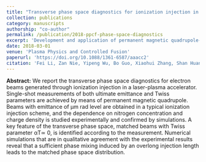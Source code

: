 ```yaml
---
title: "Transverse phase space diagnostics for ionization injection in laser plasma acceleration using permanent magnetic quadrupoles"
collection: publications
category: manuscripts
authorship: "co-author"
permalink: /publication/2018-ppcf-phase-space-diagnostics
excerpt: 'Development and application of permanent magnetic quadrupole-based transverse phase space diagnostics for characterizing ionization injection electron beams in laser plasma acceleration with high precision.'
date: 2018-03-01
venue: 'Plasma Physics and Controlled Fusion'
paperurl: 'https://doi.org/10.1088/1361-6587/aaacc2'
citation: 'Fei Li, Zan Nie, Yipeng Wu, Bo Guo, Xiaohui Zhang, Shan Huang, Jie Zhang, Zhi Cheng, Yue Ma, Yu Fang, Chaojie Zhang, Yang Wan, Xinlu Xu, Jianfei Hua, Chi-Hao Pai, Wei Lu, Warren B. Mori, "Transverse phase space diagnostics for ionization injection in laser plasma acceleration using permanent magnetic quadrupoles," <i>Plasma Phys. Control. Fusion</i> 60, 054008 (2018).'
---
```


**Abstract:** We report the transverse phase space diagnostics for electron beams generated through ionization injection in a laser-plasma accelerator. Single-shot measurements of both ultimate emittance and Twiss parameters are achieved by means of permanent magnetic quadrupole. Beams with emittance of μm rad level are obtained in a typical ionization injection scheme, and the dependence on nitrogen concentration and charge density is studied experimentally and confirmed by simulations. A key feature of the transverse phase space, matched beams with Twiss parameter αT≃ 0, is identified according to the measurement. Numerical simulations that are in qualitative agreement with the experimental results reveal that a sufficient phase mixing induced by an overlong injection length leads to the matched phase space distribution.
